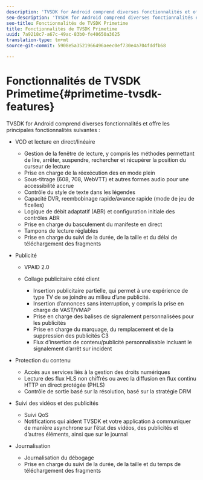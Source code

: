 ```yaml
---
description: 'TVSDK for Android comprend diverses fonctionnalités et offre les principales fonctionnalités suivantes : '
seo-description: 'TVSDK for Android comprend diverses fonctionnalités et offre les principales fonctionnalités suivantes : '
seo-title: Fonctionnalités de TVSDK Primetime
title: Fonctionnalités de TVSDK Primetime
uuid: 7a9218c7-a67c-49ac-83b0-fe40650a3625
translation-type: tm+mt
source-git-commit: 5908e5a3521966496aeec0ef730e4a704fddfb68

---
```



# Fonctionnalités de TVSDK Primetime{#primetime-tvsdk-features}

TVSDK for Android comprend diverses fonctionnalités et offre les principales fonctionnalités suivantes :

* VOD et lecture en direct/linéaire

   * Gestion de la fenêtre de lecture, y compris les méthodes permettant de lire, arrêter, suspendre, rechercher et récupérer la position du curseur de lecture
   * Prise en charge de la réexécution des  en mode plein
   * Sous-titrage (608, 708, WebVTT) et autres formes audio pour une accessibilité accrue
   * Contrôle du style de texte dans les légendes
   * Capacité DVR, reembobinage rapide/avance rapide (mode de jeu de ficelles)
   * Logique de débit adaptatif (ABR) et configuration initiale des contrôles ABR
   * Prise en charge du basculement du manifeste en direct
   * Tampons de lecture réglables
   * Prise en charge du suivi de la durée, de la taille et du délai de téléchargement des fragments

* Publicité

   * VPAID 2.0
   * Collage publicitaire côté client

      * Insertion publicitaire partielle, qui permet à une expérience de type TV de se joindre au milieu d’une publicité.
      * Insertion d’annonces sans interruption, y compris la prise en charge de VAST/VMAP
      * Prise en charge des balises de signalement personnalisées pour les publicités
      * Prise en charge du marquage, du remplacement et de la suppression des publicités C3
      * Flux d’insertion de contenu/publicité personnalisable incluant le signalement d’arrêt sur incident

* Protection du contenu

   * Accès aux services liés à la gestion des droits numériques
   * Lecture des flux HLS non chiffrés ou avec la diffusion en flux continu HTTP en direct protégée (PHLS)
   * Contrôle de sortie basé sur la résolution, basé sur la stratégie DRM

* Suivi des vidéos et des publicités

   * Suivi  QoS
   * Notifications qui aident TVSDK et votre application à communiquer de manière asynchrone sur l’état des vidéos, des publicités et d’autres éléments, ainsi que sur le journal  

* Journalisation

   * Journalisation du débogage
   * Prise en charge du suivi de la durée, de la taille et du temps de téléchargement des fragments

